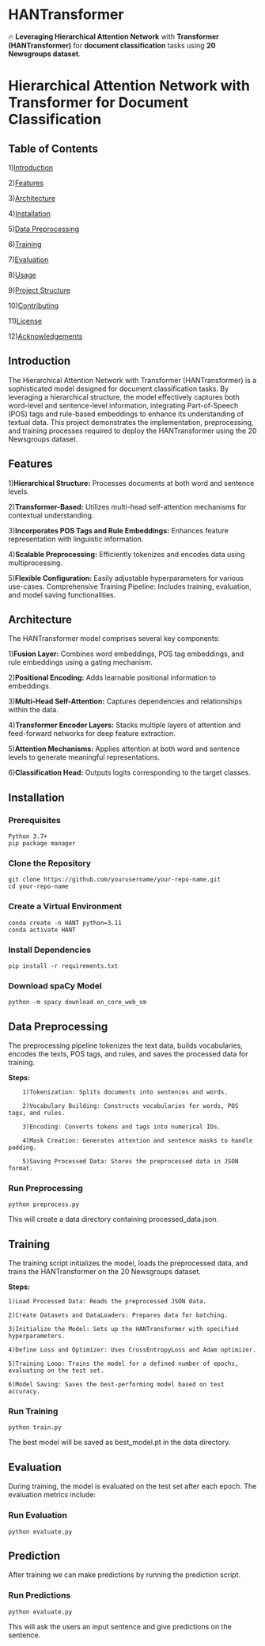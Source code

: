 # HANTransformer
🔥 __Leveraging Hierarchical Attention Network__ with __Transformer (HANTransformer)__ for __document classification__ tasks using __20 Newsgroups dataset__.

# Hierarchical Attention Network with Transformer for Document Classification



## Table of Contents
1)[Introduction](#introduction)

2)[Features](#features)

3)[Architecture](#architecture)

4)[Installation](#installation)

5)[Data Preprocessing](#data-preprocessong)

6)[Training](#training)

7)[Evaluation](#evaluation)

8)[Usage](#usage)

9)[Project Structure](#project-structure)

10)[Contributing](#contribution)

11)[License](#license)

12)[Acknowledgements](#acknowledgements)


## Introduction <a name="introduction"></a>
The Hierarchical Attention Network with Transformer (HANTransformer) is a sophisticated model designed for document classification tasks. By leveraging a hierarchical structure, the model effectively captures both word-level and sentence-level information, integrating Part-of-Speech (POS) tags and rule-based embeddings to enhance its understanding of textual data. This project demonstrates the implementation, preprocessing, and training processes required to deploy the HANTransformer using the 20 Newsgroups dataset.

## Features

1)__Hierarchical Structure:__ Processes documents at both word and sentence levels.

2)__Transformer-Based:__ Utilizes multi-head self-attention mechanisms for contextual understanding.

3)__Incorporates POS Tags and Rule Embeddings:__ Enhances feature representation with linguistic information.

4)__Scalable Preprocessing:__ Efficiently tokenizes and encodes data using multiprocessing.

5)__Flexible Configuration:__ Easily adjustable hyperparameters for various use-cases.
Comprehensive Training Pipeline: Includes training, evaluation, and model saving functionalities.

## Architecture
The HANTransformer model comprises several key components:

1)__Fusion Layer:__ Combines word embeddings, POS tag embeddings, and rule embeddings using a gating mechanism.

2)__Positional Encoding:__ Adds learnable positional information to embeddings.

3)__Multi-Head Self-Attention:__ Captures dependencies and relationships within the data.

4)__Transformer Encoder Layers:__ Stacks multiple layers of attention and feed-forward networks for deep feature extraction.

5)__Attention Mechanisms:__ Applies attention at both word and sentence levels to generate meaningful representations.

6)__Classification Head:__ Outputs logits corresponding to the target classes.

## Installation

### Prerequisites

    Python 3.7+
    pip package manager

### Clone the Repository
    
    git clone https://github.com/yourusername/your-repo-name.git
    cd your-repo-name

### Create a Virtual Environment 

    conda create -n HANT python=3.11
    conda activate HANT

### Install Dependencies
    
    pip install -r requirements.txt

### Download spaCy Model

    python -m spacy download en_core_web_sm

## Data Preprocessing

The preprocessing pipeline tokenizes the text data, builds vocabularies, encodes the texts, POS tags, and rules, and saves the processed data for training.

__Steps:__

        1)Tokenization: Splits documents into sentences and words.
        
        2)Vocabulary Building: Constructs vocabularies for words, POS tags, and rules.
        
        3)Encoding: Converts tokens and tags into numerical IDs.
        
        4)Mask Creation: Generates attention and sentence masks to handle padding.
        
        5)Saving Processed Data: Stores the preprocessed data in JSON format.

### Run Preprocessing

    python preprocess.py

This will create a data directory containing processed_data.json.

## Training 

The training script initializes the model, loads the preprocessed data, and trains the HANTransformer on the 20 Newsgroups dataset.

__Steps:__

    1)Load Processed Data: Reads the preprocessed JSON data.
    
    2)Create Datasets and DataLoaders: Prepares data for batching.
    
    3)Initialize the Model: Sets up the HANTransformer with specified hyperparameters.
    
    4)Define Loss and Optimizer: Uses CrossEntropyLoss and Adam optimizer.
    
    5)Training Loop: Trains the model for a defined number of epochs, evaluating on the test set.
    
    6)Model Saving: Saves the best-performing model based on test accuracy.


### Run Training

    python train.py

The best model will be saved as best_model.pt in the data directory.

## Evaluation

During training, the model is evaluated on the test set after each epoch. The evaluation metrics include:

### Run Evaluation

    python evaluate.py

## Prediction 

After training we can make predictions by running the prediction script.

### Run Predictions

    python evaluate.py


This will ask the users an input sentence and give predictions on the sentence.

